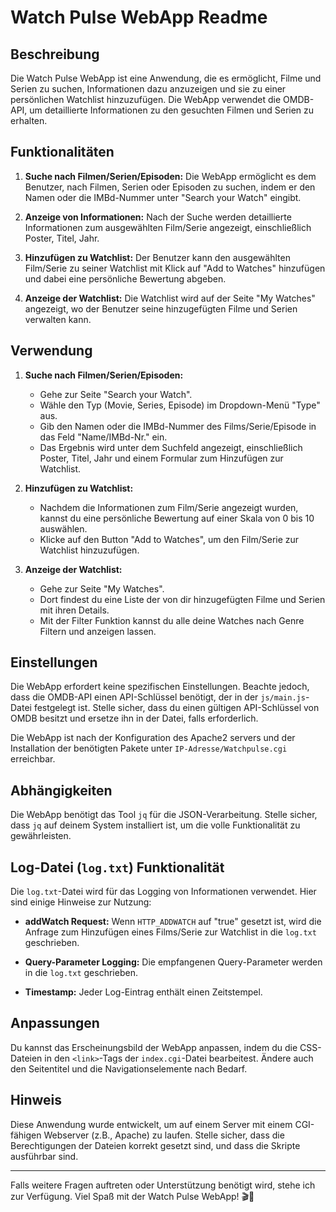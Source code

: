 # Watch Pulse WebApp Readme

## Beschreibung
Die Watch Pulse WebApp ist eine Anwendung, die es ermöglicht, Filme und Serien zu suchen, Informationen dazu anzuzeigen und sie zu einer persönlichen Watchlist hinzuzufügen. Die WebApp verwendet die OMDB-API, um detaillierte Informationen zu den gesuchten Filmen und Serien zu erhalten.

## Funktionalitäten
1. **Suche nach Filmen/Serien/Episoden:** Die WebApp ermöglicht es dem Benutzer, nach Filmen, Serien oder Episoden zu suchen, indem er den Namen oder die IMBd-Nummer  unter "Search your Watch" eingibt.

2. **Anzeige von Informationen:** Nach der Suche werden detaillierte Informationen zum ausgewählten Film/Serie angezeigt, einschließlich Poster, Titel, Jahr.

3. **Hinzufügen zu Watchlist:** Der Benutzer kann den ausgewählten Film/Serie zu seiner Watchlist mit Klick auf "Add to Watches" hinzufügen und dabei eine persönliche Bewertung abgeben.

4. **Anzeige der Watchlist:** Die Watchlist wird auf der Seite "My Watches" angezeigt, wo der Benutzer seine hinzugefügten Filme und Serien verwalten kann.

## Verwendung
1. **Suche nach Filmen/Serien/Episoden:**
   - Gehe zur Seite "Search your Watch".
   - Wähle den Typ (Movie, Series, Episode) im Dropdown-Menü "Type" aus.
   - Gib den Namen oder die IMBd-Nummer des Films/Serie/Episode in das Feld "Name/IMBd-Nr." ein.
   - Das Ergebnis wird unter dem Suchfeld angezeigt, einschließlich Poster, Titel, Jahr und einem Formular zum Hinzufügen zur Watchlist.

2. **Hinzufügen zu Watchlist:**
   - Nachdem die Informationen zum Film/Serie angezeigt wurden, kannst du eine persönliche Bewertung auf einer Skala von 0 bis 10 auswählen.
   - Klicke auf den Button "Add to Watches", um den Film/Serie zur Watchlist hinzuzufügen.

3. **Anzeige der Watchlist:**
   - Gehe zur Seite "My Watches".
   - Dort findest du eine Liste der von dir hinzugefügten Filme und Serien mit ihren Details.
   - Mit der Filter Funktion kannst du alle deine Watches nach Genre Filtern und anzeigen lassen.

## Einstellungen
Die WebApp erfordert keine spezifischen Einstellungen. Beachte jedoch, dass die OMDB-API einen API-Schlüssel benötigt, der in der `js/main.js`-Datei festgelegt ist. Stelle sicher, dass du einen gültigen API-Schlüssel von OMDB besitzt und ersetze ihn in der Datei, falls erforderlich.

Die WebApp ist nach der Konfiguration des Apache2 servers und der Installation der benötigten Pakete unter `IP-Adresse/Watchpulse.cgi` erreichbar.

## Abhängigkeiten
Die WebApp benötigt das Tool `jq` für die JSON-Verarbeitung. Stelle sicher, dass `jq` auf deinem System installiert ist, um die volle Funktionalität zu gewährleisten.

## Log-Datei (`log.txt`) Funktionalität
Die `log.txt`-Datei wird für das Logging von Informationen verwendet. Hier sind einige Hinweise zur Nutzung:

- **addWatch Request:** Wenn `HTTP_ADDWATCH` auf "true" gesetzt ist, wird die Anfrage zum Hinzufügen eines Films/Serie zur Watchlist in die `log.txt` geschrieben.
  
- **Query-Parameter Logging:** Die empfangenen Query-Parameter werden in die `log.txt` geschrieben.

- **Timestamp:** Jeder Log-Eintrag enthält einen Zeitstempel.

## Anpassungen
Du kannst das Erscheinungsbild der WebApp anpassen, indem du die CSS-Dateien in den `<link>`-Tags der `index.cgi`-Datei bearbeitest. Ändere auch den Seitentitel und die Navigationselemente nach Bedarf.

## Hinweis
Diese Anwendung wurde entwickelt, um auf einem Server mit einem CGI-fähigen Webserver (z.B., Apache) zu laufen. Stelle sicher, dass die Berechtigungen der Dateien korrekt gesetzt sind, und dass die Skripte ausführbar sind.

---

Falls weitere Fragen auftreten oder Unterstützung benötigt wird, stehe ich zur Verfügung. Viel Spaß mit der Watch Pulse WebApp! 🎬🍿
